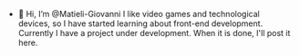 - 👋 Hi, I’m @Matieli-Giovanni
I like video games and technological devices, so I have started learning about front-end development.
Currently I have a project under development. When it is done, I'll post it here.
